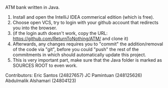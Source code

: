 ATM bank written in Java.

1. Install and open the IntelliJ IDEA commerical edition (which is free).
2. Choose open VCS, try to login with your github account that redirects you into the browser.
3. (if the login auth doesn't work, copy the URL: https://github.com/ReturnToNothing/ATM/ and clone it)
4. Afterwards, any changes requires you to "commit" the addition/removal of the code via "git", before you could "push" the rest of the commitments in which should automatically update this project.
5. This is very important part, make sure that the Java folder is marked as SOURCES ROOT to even work.

Contributors: 
Eric Santos (24827657)
JC Pamintuan (248125626)
Abdulmalik Alshamari (24804123)

